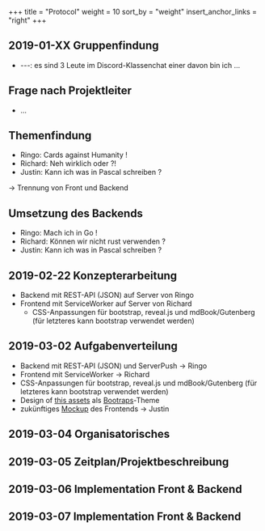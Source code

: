 +++
title = "Protocol"
weight = 10
sort_by = "weight"
insert_anchor_links = "right"
+++

## 2019-01-XX Gruppenfindung

- ---: es sind 3 Leute im Discord-Klassenchat einer davon bin ich ...


## Frage nach Projektleiter

- ...


## Themenfindung

- Ringo: Cards against Humanity !
- Richard: Neh wirklich oder ?!
- Justin: Kann ich was in Pascal schreiben ?

-> Trennung von Front und Backend


## Umsetzung des Backends

- Ringo: Mach ich in Go !
- Richard: Können wir nicht rust verwenden ?
- Justin: Kann ich was in Pascal schreiben ?


## 2019-02-22 Konzepterarbeitung

- Backend mit REST-API (JSON) auf Server von Ringo
- Frontend mit ServiceWorker auf Server von Richard
  - CSS-Anpassungen für bootstrap, reveal.js und mdBook/Gutenberg (für letzteres kann bootstrap verwendet werden)


## 2019-03-02 Aufgabenverteilung

- Backend mit REST-API (JSON) und ServerPush
-> Ringo
- Frontend mit ServiceWorker
-> Richard
- CSS-Anpassungen für bootstrap, reveal.js und mdBook/Gutenberg (für letzteres kann bootstrap verwendet werden)
- Design of [this assets](http://mosscap.bplaced.net/projects/assets/index.xhtml) als [Bootraps](https://github.com/twbs/bootstrap)-Theme 
- zukünftiges [Mockup](http://mosscap.bplaced.net/projects/ITF17B/vplan/index.html) des Frontends
-> Justin

## 2019-03-04 Organisatorisches

## 2019-03-05 Zeitplan/Projektbeschreibung

## 2019-03-06 Implementation Front & Backend

## 2019-03-07 Implementation Front & Backend
